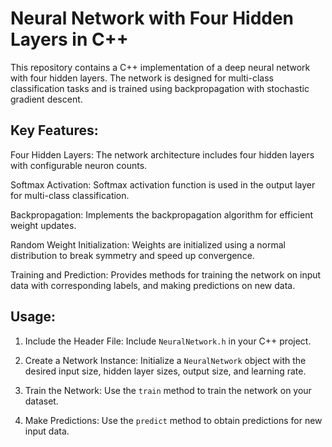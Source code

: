  # Neural Network with Four Hidden Layers in C++

This repository contains a C++ implementation of a deep neural network with four hidden layers. The network is designed for multi-class classification tasks and is trained using backpropagation with stochastic gradient descent.

## Key Features:

  Four Hidden Layers: The network architecture includes four hidden layers with configurable neuron counts.
  
  Softmax Activation: Softmax activation function is used in the output layer for multi-class classification.
  
  Backpropagation: Implements the backpropagation algorithm for efficient weight updates.
  
  Random Weight Initialization: Weights are initialized using a normal distribution to break symmetry and speed up convergence.
  
  Training and Prediction: Provides methods for training the network on input data with corresponding labels, and making predictions on new data.

## Usage:

1. Include the Header File: Include `NeuralNetwork.h` in your C++ project.

2. Create a Network Instance: Initialize a `NeuralNetwork` object with the desired input size, hidden layer sizes, output size, and learning rate.

3. Train the Network: Use the `train` method to train the network on your dataset.

4. Make Predictions: Use the `predict` method to obtain predictions for new input data.
